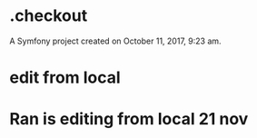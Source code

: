 .checkout
=========

A Symfony project created on October 11, 2017, 9:23 am.
# edit from local

# Ran is editing from local 21 nov